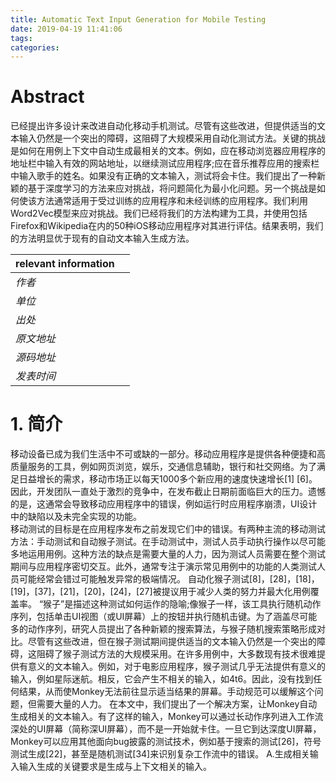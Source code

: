 ```yaml
---
title: Automatic Text Input Generation for Mobile Testing
date: 2019-04-19 11:41:06
tags:
categories:
---
```


# Abstract

已经提出许多设计来改进自动化移动手机测试。尽管有这些改进，但提供适当的文本输入仍然是一个突出的障碍，这阻碍了大规模采用自动化测试方法。关键的挑战是如何在用例上下文中自动生成最相关的文本。例如，应在移动浏览器应用程序的地址栏中输入有效的网站地址，以继续测试应用程序;应在音乐推荐应用的搜索栏中输入歌手的姓名。如果没有正确的文本输入，测试将会卡住。我们提出了一种新颖的基于深度学习的方法来应对挑战，将问题简化为最小化问题。另一个挑战是如何使该方法通常适用于受过训练的应用程序和未经训练的应用程序。我们利用Word2Vec模型来应对挑战。我们已经将我们的方法构建为工具，并使用包括Firefox和Wikipedia在内的50种iOS移动应用程序对其进行评估。结果表明，我们的方法明显优于现有的自动文本输入生成方法。

| relevant information |      |
| -------------------- | ---- |
| *作者*               |      |
| *单位*               |      |
| *出处*               |      |
| *原文地址*           |      |
| *源码地址*           |      |
| *发表时间*           |      |

# 1. 简介

移动设备已成为我们生活中不可或缺的一部分。移动应用程序是提供各种便捷和高质量服务的工具，例如网页浏览，娱乐，交通信息辅助，银行和社交网络。为了满足日益增长的需求，移动市场正以每天1000多个新应用的速度快速增长[1] [6]。因此，开发团队一直处于激烈的竞争中，在发布截止日期前面临巨大的压力。遗憾的是，这通常会导致移动应用程序中的错误，例如运行时应用程序崩溃，UI设计中的缺陷以及未完全实现的功能。\
移动测试的目标是在应用程序发布之前发现它们中的错误。有两种主流的移动测试方法：手动测试和自动猴子测试。在手动测试中，测试人员手动执行操作以尽可能多地运用用例。这种方法的缺点是需要大量的人力，因为测试人员需要在整个测试期间与应用程序密切交互。此外，通常专注于演示常见用例中的功能的人类测试人员可能经常会错过可能触发异常的极端情况。
自动化猴子测试[8]，[28]，[18]，[19]，[37]，[21]，[20]，[24]，[27]被提议用于减少人类的努力并最大化用例覆盖率。 “猴子”是描述这种测试如何运作的隐喻;像猴子一样，该工具执行随机动作序列，包括单击UI视图（或UI屏幕）上的按钮并执行随机击键。为了涵盖尽可能多的动作序列，研究人员提出了各种新颖的搜索算法，与猴子随机搜索策略形成对比。尽管有这些改进，但在猴子测试期间提供适当的文本输入仍然是一个突出的障碍，这阻碍了猴子测试方法的大规模采用。在许多用例中，大多数现有技术很难提供有意义的文本输入。例如，对于电影应用程序，猴子测试几乎无法提供有意义的输入，例如星际迷航。相反，它会产生不相关的输入，如4t6。因此，没有找到任何结果，从而使Monkey无法前往显示适当结果的屏幕。手动规范可以缓解这个问题，但需要大量的人力。
在本文中，我们提出了一个解决方案，让Monkey自动生成相关的文本输入。有了这样的输入，Monkey可以通过长动作序列进入工作流深处的UI屏幕（简称深UI屏幕），而不是一开始就卡住。一旦它到达深度UI屏幕，Monkey可以应用其他面向bug披露的测试技术，例如基于搜索的测试[26]，符号测试生成[22]，甚至是随机测试[34]来识别复杂工作流中的错误。
A.生成相关输入输入生成的关键要求是生成与上下文相关的输入。



































